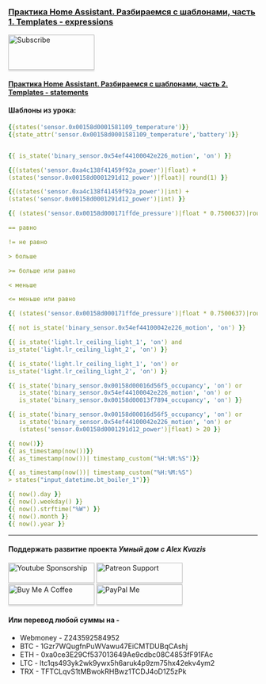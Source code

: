 ### [Практика Home Assistant. Разбираемся с шаблонами, часть 1. Templates - expressions](https://youtu.be/Ki01THanYGU)

<a href="https://www.youtube.com/channel/UCcq9onYHbs6go3kDpfBoqhg?sub_confirmation=1" target="_blank"><img src="https://raw.githubusercontent.com/kvazis/training/master/lessons/img/subscribe.png" alt="Subscribe" style="height: 71px !important;width: 174px !important;box-shadow: 0px 3px 2px 0px rgba(190, 190, 190, 0.5) !important;-webkit-box-shadow: 0px 3px 2px 0px rgba(190, 190, 190, 0.5) !important;" ></a>

#### [Практика Home Assistant. Разбираемся с шаблонами, часть 2. Templates - statements](https://youtu.be/U0XdDn5Dl6Y)

#### Шаблоны из урока:  

```yaml
{{states('sensor.0x00158d0001581109_temperature')}}
{{state_attr('sensor.0x00158d0001581109_temperature','battery')}}


{{ is_state('binary_sensor.0x54ef44100042e226_motion', 'on') }}

{{(states('sensor.0xa4c138f41459f92a_power')|float) +
(states('sensor.0x00158d0001291d12_power')|float)| round(1) }}

{{(states('sensor.0xa4c138f41459f92a_power')|int) +
(states('sensor.0x00158d0001291d12_power')|int) }}

{{ (states('sensor.0x00158d000171ffde_pressure')|float * 0.7500637)|round(2) }}

== равно

!= не равно

> больше

>= больше или равно

< меньше

<= меньше или равно

{{ (states('sensor.0x00158d000171ffde_pressure')|float * 0.7500637)|round(2) >= 770}}

{{ not is_state('binary_sensor.0x54ef44100042e226_motion', 'on') }}

{{ is_state('light.lr_ceiling_light_1', 'on') and 
is_state('light.lr_ceiling_light_2', 'on') }}

{{ is_state('light.lr_ceiling_light_1', 'on') or
is_state('light.lr_ceiling_light_2', 'on') }}

{{ is_state('binary_sensor.0x00158d00016d56f5_occupancy', 'on') or
   is_state('binary_sensor.0x54ef44100042e226_motion', 'on') or
   is_state('binary_sensor.0x00158d00013f7894_occupancy', 'on') }}

{{ is_state('binary_sensor.0x00158d00016d56f5_occupancy', 'on') or
   is_state('binary_sensor.0x54ef44100042e226_motion', 'on') or
   (states('sensor.0x00158d0001291d12_power')|float) > 20 }}

{{ now()}}   
{{ as_timestamp(now())}}
{{ as_timestamp(now())| timestamp_custom("%H:%M:%S")}}

{{ as_timestamp(now())| timestamp_custom("%H:%M:%S") 
> states("input_datetime.bt_boiler_1")}}

{{ now().day }}
{{ now().weekday() }}
{{ now().strftime("%W") }}
{{ now().month }}
{{ now().year }}
```
____
#### Поддержать развитие проекта *Умный дом с Alex Kvazis*    
<a href="https://www.youtube.com/channel/UCcq9onYHbs6go3kDpfBoqhg/join" target="_blank"><img src="https://raw.githubusercontent.com/kvazis/training/master/lessons/img/youtube.png" alt="Youtube Sponsorship" style="height: 41px !important;width: 174px !important;box-shadow: 0px 3px 2px 0px rgba(190, 190, 190, 0.5) !important;-webkit-box-shadow: 0px 3px 2px 0px rgba(190, 190, 190, 0.5) !important;" ></a>
<a href="https://www.patreon.com/alex_kvazis" target="_blank"><img src="https://raw.githubusercontent.com/kvazis/training/master/lessons/img/patreon-button.png" alt="Patreon Support" style="height: 41px !important;width: 174px !important;box-shadow: 0px 3px 2px 0px rgba(190, 190, 190, 0.5) !important;-webkit-box-shadow: 0px 3px 2px 0px rgba(190, 190, 190, 0.5) !important;" ></a>
<a href="https://www.buymeacoffee.com/greatkvazis" target="_blank"><img src="https://raw.githubusercontent.com/kvazis/training/master/lessons/img/buymeacoffee.png" alt="Buy Me A Coffee" style="height: 41px !important;width: 174px !important;box-shadow: 0px 3px 2px 0px rgba(190, 190, 190, 0.5) !important;-webkit-box-shadow: 0px 3px 2px 0px rgba(190, 190, 190, 0.5) !important;" ></a>
<a href="https://www.paypal.com/paypalme/greatkvazis" target="_blank"><img src="https://raw.githubusercontent.com/kvazis/training/master/lessons/img/paypal.png" alt="PayPal Me" style="height: 41px !important;width: 174px !important;box-shadow: 0px 3px 2px 0px rgba(190, 190, 190, 0.5) !important;-webkit-box-shadow: 0px 3px 2px 0px rgba(190, 190, 190, 0.5) !important;" ></a>

#### Или перевод любой суммы на -     
* Webmoney - Z243592584952
* BTC - 1Gzr7WQugfnPuWVawu47EiCMTDUBqCAshj
* ETH - 0xa0ce3E29Cf537013649Ae9cdbc08C4853fF91FAc
* LTC - ltc1qs493yk2wk9ywx5h6aruk4p9zm75hx42ekv4ym2
* TRX - TFTCLqvS1tMBwokRHBwz1TCDJ4oD1Z5zPk